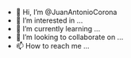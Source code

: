 - 👋 Hi, I’m @JuanAntonioCorona
- 👀 I’m interested in ...
- 🌱 I’m currently learning ...
- 💞️ I’m looking to collaborate on ...
- 📫 How to reach me ...

<!---
JuanAntonioCorona/JuanAntonioCorona is a ✨ special ✨ repository because its `README.md` (this file) appears on your GitHub profile.
You can click the Preview link to take a look at your changes.
--->
